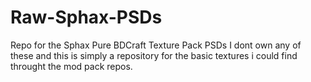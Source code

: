 # Raw-Sphax-PSDs
Repo for the Sphax Pure BDCraft Texture Pack PSDs
I dont own any of these and this is simply a repository for the basic textures i could find throught the mod pack repos.
